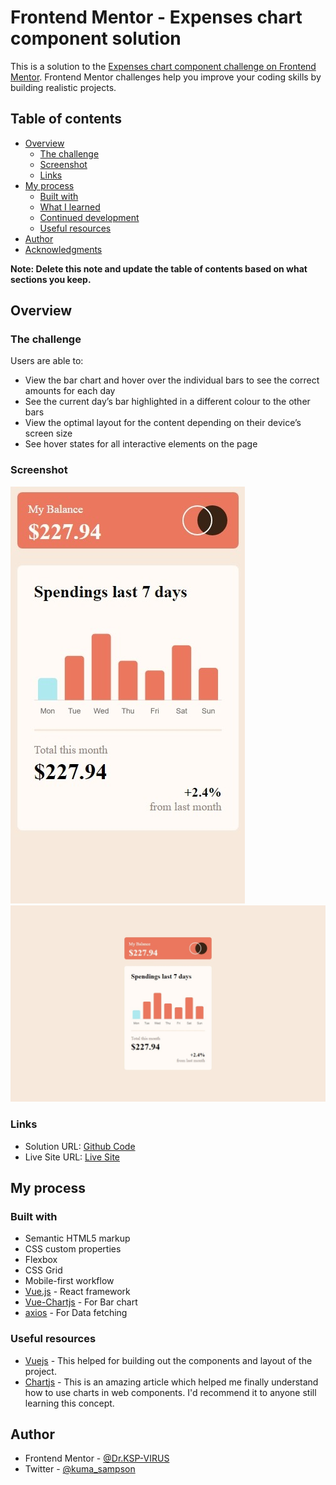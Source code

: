 # Frontend Mentor - Expenses chart component solution

This is a solution to the [Expenses chart component challenge on Frontend Mentor](https://www.frontendmentor.io/challenges/expenses-chart-component-e7yJBUdjwt). Frontend Mentor challenges help you improve your coding skills by building realistic projects. 

## Table of contents

- [Overview](#overview)
  - [The challenge](#the-challenge)
  - [Screenshot](#screenshot)
  - [Links](#links)
- [My process](#my-process)
  - [Built with](#built-with)
  - [What I learned](#what-i-learned)
  - [Continued development](#continued-development)
  - [Useful resources](#useful-resources)
- [Author](#author)
- [Acknowledgments](#acknowledgments)

**Note: Delete this note and update the table of contents based on what sections you keep.**

## Overview

### The challenge

Users are able to:

- View the bar chart and hover over the individual bars to see the correct amounts for each day
- See the current day’s bar highlighted in a different colour to the other bars
- View the optimal layout for the content depending on their device’s screen size
- See hover states for all interactive elements on the page

### Screenshot

![Mobile Solution View](./design/mobile_solution_view.jpeg)
![Desktop Solution View](./design/desktop_solution_view.jpeg)


### Links

- Solution URL: [Github Code ](https://your-solution-url.com)
- Live Site URL: [Live Site](https://your-live-site-url.com)

## My process

### Built with

- Semantic HTML5 markup
- CSS custom properties
- Flexbox
- CSS Grid
- Mobile-first workflow
- [Vue.js](https://nextjs.org/) - React framework
- [Vue-Chartjs](https://styled-components.com/) - For Bar chart
- [axios](https://styled-components.com/) - For Data fetching


### Useful resources

- [Vuejs](https://vuejs.org) - This helped for building out the components and layout of the project.
- [Chartjs](https://www.example.com) - This is an amazing article which helped me finally understand how to use charts in web components. I'd recommend it to anyone still learning this concept.

## Author

- Frontend Mentor - [@Dr.KSP-VIRUS](https://www.frontendmentor.io/profile/DR.KSP-VIRUS)
- Twitter - [@kuma_sampson](https://www.twitter.com/kuma_sampson)
